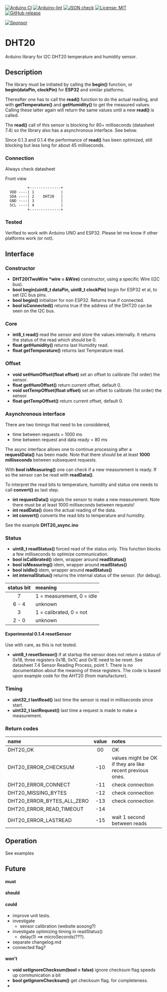 
[![Arduino CI](https://github.com/RobTillaart/DHT20/workflows/Arduino%20CI/badge.svg)](https://github.com/marketplace/actions/arduino_ci)
[![Arduino-lint](https://github.com/RobTillaart/DHT20/actions/workflows/arduino-lint.yml/badge.svg)](https://github.com/RobTillaart/DHT20/actions/workflows/arduino-lint.yml)
[![JSON check](https://github.com/RobTillaart/DHT20/actions/workflows/jsoncheck.yml/badge.svg)](https://github.com/RobTillaart/DHT20/actions/workflows/jsoncheck.yml)
[![License: MIT](https://img.shields.io/badge/license-MIT-green.svg)](https://github.com/RobTillaart/DHT20/blob/master/LICENSE)
[![GitHub release](https://img.shields.io/github/release/RobTillaart/DHT20.svg?maxAge=3600)](https://github.com/RobTillaart/DHT20/releases)

[![Sponsor](https://img.shields.io/badge/Sponsor-yes-lightblue.svg)](https://github.com/sponsors/RobTillaart/button)


# DHT20

Arduino library for I2C DHT20 temperature and humidity sensor.


## Description

The library must be initiated by calling the **begin()** function, 
or **begin(dataPin, clockPin)** for **ESP32** and similar platforms.

Thereafter one has to call the **read()** function to do the actual reading,
and with **getTemperature()** and **getHumidity()** to get the measured values.
Calling these latter again will return the same values until a new **read()** is called.

The **read()** call of this sensor is blocking for 80+ milliseconds (datasheet 7.4)
so the library also has a asynchronous interface. See below.

Since 0.1.3 and 0.1.4 the performance of **read()** has been optimized, 
still blocking but less long for about 45 milliseconds.


### Connection

Always check datasheet 

Front view
```
          +--------------+
  VDD ----| 1            |
  SDA ----| 2    DHT20   |
  GND ----| 3            |
  SCL ----| 4            |
          +--------------+
```

### Tested

Verified to work with Arduino UNO and ESP32.
Please let me know if other platforms work (or not).


## Interface


### Constructor

- **DHT20(TwoWire \*wire = &Wire)** constructor, using a specific Wire (I2C bus).
- **bool begin(uint8_t dataPin, uint8_t clockPin)** begin for ESP32 et al, to set I2C bus pins.
- **bool begin()** initializer for non ESP32. Returns true if connected.
- **bool isConnected()** returns true if the address of the DHT20 can be seen on the I2C bus.


### Core

- **int8_t read()** read the sensor and store the values internally. 
It returns the status of the read which should be 0.
- **float getHumidity()** returns last Humidity read.
- **float getTemperature()** returns last Temperature read.


### Offset

- **void setHumOffset(float offset)** set an offset to calibrate (1st order) the sensor.
- **float getHumOffset()** return current offset, default 0.
- **void setTempOffset(float offset)** set an offset to calibrate (1st order) the sensor.
- **float getTempOffset()** return current offset, default 0.


### Asynchronous interface

There are two timings that need to be considdered, 
- time between requests = 1000 ms
- time between request and data ready = 80 ms

The async interface allows one to continue processing after a **requestData()** has been made. 
Note that there should be at least **1000 milliseconds** between subsequent requests.

With **bool isMeasuring()** one can check if a new measurement is ready.
If so the sensor can be read with **readData()**.

To interpret the read bits to temperature, humidity and status one needs to call **convert()** as last step.


- **int requestData()** signals the sensor to make a new measurement.
Note there must be at least 1000 milliseconds between requests!
- **int readData()** does the actual reading of the data.
- **int convert()** converts the read bits to temperature and humidity.

See the example **DHT20_async.ino**


### Status

- **uint8_t readStatus()** forced read of the status only.
This function blocks a few milliseconds to optimize communication.
- **bool isCalibrated()** idem, wrapper around **readStatus()**
- **bool isMeasuring()** idem, wrapper around **readStatus()**
- **bool isIdle()** idem, wrapper around **readStatus()**
- **int internalStatus()** returns the internal status of the sensor. (for debug).

|  status bit  |  meaning                   |
|:------------:|:---------------------------|
|    7         |  1 = measurement, 0 = idle |
|  6 - 4       |  unknown                   |
|    3         |  1 = calibrated, 0 = not   |
|  2 - 0       |  unknown                   |


#### Experimental 0.1.4 resetSensor

Use with care, as this is not tested.

- **uint8_t resetSensor()** if at startup the sensor does not return a status of 0x18, 
three registers 0x1B, 0x1C and 0x1E need to be reset. 
See datasheet 7.4 Sensor Reading Process, point 1.
There is no documentation about the meaning of these registers.
The code is based upon example code for the AHT20 (from manufacturer).


### Timing

- **uint32_t lastRead()** last time the sensor is read in milliseconds since start.
- **uint32_t lastRequest()** last time a request is made to make a measurement.


### Return codes

| name                        |  value  |  notes  |
|:----------------------------|:-------:|:--------|
| DHT20_OK                    |    00   |  OK
| DHT20_ERROR_CHECKSUM        |   -10   |  values might be OK if they are like recent previous ones.
| DHT20_ERROR_CONNECT         |   -11   |  check connection
| DHT20_MISSING_BYTES         |   -12   |  check connection
| DHT20_ERROR_BYTES_ALL_ZERO  |   -13   |  check connection
| DHT20_ERROR_READ_TIMEOUT    |   -14   |
| DHT20_ERROR_LASTREAD        |   -15   |  wait 1 second between reads


## Operation

See examples


## Future

#### must


#### should


#### could

- improve unit tests.
- investigate 
  - sensor calibration (website aosong?)
- investigate optimizing timing in readStatus()
  - delay(1) ==> microSeconds(???).
- separate changelog.md
- connected flag?

#### won't

- **void setIgnoreChecksum(bool = false)** ignore checksum flag speeds up communication a bit
- **bool getIgnoreChecksum()** get checksum flag. for completeness.
- 



